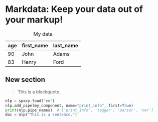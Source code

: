 # Markdata: Keep your data out of your markup!

<table class="table">
<caption>My data</caption>
<thead>
<tr><th>age</th><th>first_name</th><th>last_name</th></tr>
</thead>
<tbody>
<tr><td>90</td><td>John</td><td>Adams</td></tr>
<tr><td>83</td><td>Henry</td><td>Ford</td></tr>
</tbody>
</table>

## New section

> This is a blockquote.


```python
nlp = spacy.load("en")
nlp.add_pipe(my_component, name="print_info", first=True)
print(nlp.pipe_names)  # ['print_info', 'tagger', 'parser', 'ner']
doc = nlp("This is a sentence.")
```
